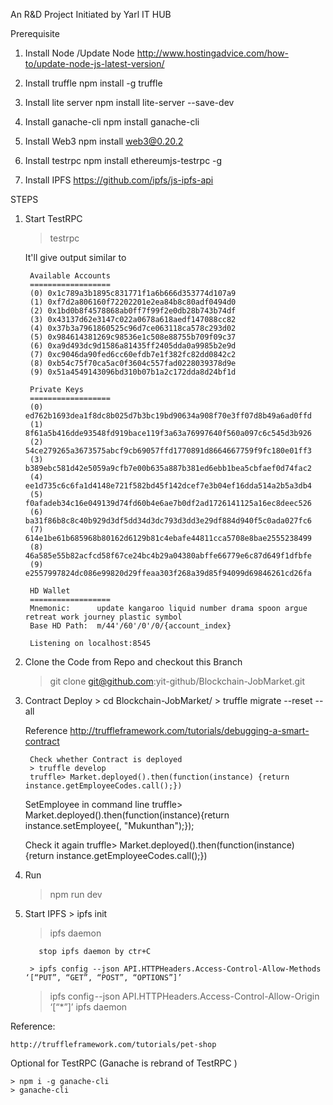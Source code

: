 An R&D Project Initiated by Yarl IT HUB

Prerequisite

1. Install Node /Update Node
	http://www.hostingadvice.com/how-to/update-node-js-latest-version/

2. Install truffle
	npm install -g truffle

3. Install lite server
	npm install lite-server --save-dev

4. Install ganache-cli
	npm install ganache-cli
	
5. Install Web3
	npm install web3@0.20.2

6. Install testrpc
	npm install ethereumjs-testrpc -g

7. Install IPFS
	https://github.com/ipfs/js-ipfs-api

STEPS

1. Start TestRPC
	> testrpc

   It'll give output similar to 

		Available Accounts
		==================
		(0) 0x1c789a3b1895c831771f1a6b666d353774d107a9
		(1) 0xf7d2a806160f72202201e2ea84b8c80adf0494d0
		(2) 0x1bd0b8f4578868ab0ff7f99f2e0db28b743b74df
		(3) 0x43137d62e3147c022a0678a618aedf147088cc82
		(4) 0x37b3a7961860525c96d7ce063118ca578c293d02
		(5) 0x984614381269c98536e1c508e88755b709f09c37
		(6) 0xa9d493dc9d1586a81435ff2405dda0a9985b2e9d
		(7) 0xc9046da90fed6cc60efdb7e1f382fc82dd0842c2
		(8) 0xb54c75f70ca5ac0f3604c557fad0228039378d9e
		(9) 0x51a4549143096bd310b07b1a2c172dda8d24bf1d

		Private Keys
		==================
		(0) ed762b1693dea1f8dc8b025d7b3bc19bd90634a908f70e3ff07d8b49a6ad0ffd
		(1) 8f61a5b416dde93548fd919bace119f3a63a76997640f560a097c6c545d3b926
		(2) 54ce279265a3673575abcf9cb69057ffd1770891d8664667759f9fc180e01ff3
		(3) b389ebc581d42e5059a9cfb7e00b635a887b381ed6ebb1bea5cbfaef0d74fac2
		(4) ee1d735c6c6fa1d4148e721f582bd45f142dcef7e3b04ef16dda514a2b5a3db4
		(5) f0afadeb34c16e049139d74fd60b4e6ae7b0df2ad1726141125a16ec8deec526
		(6) ba31f86b8c8c40b929d3df5dd34d3dc793d3dd3e29df884d940f5c0ada027fc6
		(7) 614e1be61b685968b80162d6129b81c4ebafe44811cca5708e8bae2555238499
		(8) 46a585e55b82acfcd58f67ce24bc4b29a04380abffe66779e6c87d649f1dfbfe
		(9) e2557997824dc086e99820d29ffeaa303f268a39d85f94099d69846261cd26fa

		HD Wallet
		==================
		Mnemonic:      update kangaroo liquid number drama spoon argue retreat work journey plastic symbol
		Base HD Path:  m/44'/60'/0'/0/{account_index}

		Listening on localhost:8545

2. Clone the Code from Repo and checkout this Branch
	> git clone git@github.com:yit-github/Blockchain-JobMarket.git

3. Contract Deploy
        > cd Blockchain-JobMarket/
        > truffle migrate --reset --all 

	Reference
		http://truffleframework.com/tutorials/debugging-a-smart-contract

        Check whether Contract is deployed
		> truffle develop
		truffle> Market.deployed().then(function(instance) {return instance.getEmployeeCodes.call();})

	SetEmployee in command line
		truffle> Market.deployed().then(function(instance){return instance.setEmployee(<Account>, "Mukunthan");});

	Check it again
		truffle> Market.deployed().then(function(instance) {return instance.getEmployeeCodes.call();})


4. Run
	> npm run dev

5. Start IPFS
        > ipfs init
	> ipfs daemon

          stop ipfs daemon by ctr+C

        > ipfs config --json API.HTTPHeaders.Access-Control-Allow-Methods ‘[“PUT”, “GET”, “POST”, “OPTIONS”]’
	> ipfs config --json API.HTTPHeaders.Access-Control-Allow-Origin ‘[“*”]’
	> ipfs daemon
   


Reference:

	http://truffleframework.com/tutorials/pet-shop


Optional for TestRPC (Ganache is rebrand of TestRPC )

	> npm i -g ganache-cli
	> ganache-cli

